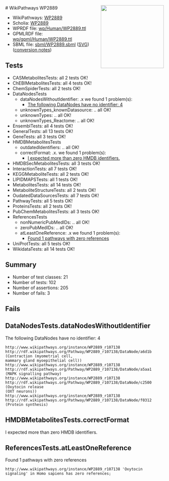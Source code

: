 <img style="float: right; width: 200px" src="../logo.png" />
# WikiPathways WP2889

* WikiPathways: [WP2889](https://identifiers.org/wikipathways:WP2889)
* Scholia: [WP2889](https://scholia.toolforge.org/wikipathways/WP2889)
* WPRDF file: [wp/Human/WP2889.ttl](../wp/Human/WP2889.ttl)
* GPMLRDF file: [wp/gpml/Human/WP2889.ttl](../wp/gpml/Human/WP2889.ttl)
* SBML file: [sbml/WP2889.sbml](../sbml/WP2889.sbml) ([SVG](../sbml/WP2889.svg)) ([conversion notes](../sbml/WP2889.txt))

## Tests
* CASMetabolitesTests: all 2 tests OK!
* ChEBIMetabolitesTests: all 4 tests OK!
* ChemSpiderTests: all 2 tests OK!
* DataNodesTests
    * dataNodesWithoutIdentifier: .x we found 1 problem(s):
        * [The following DataNodes have no identifier: 4](#d2d32fa3)
    * unknownTypes_knownDatasource: .. all OK!
    * unknownTypes: .. all OK!
    * unknownTypes_Reactome: .. all OK!
* EnsemblTests: all 4 tests OK!
* GeneralTests: all 13 tests OK!
* GeneTests: all 3 tests OK!
* HMDBMetabolitesTests
    * outdatedIdentifiers: .. all OK!
    * correctFormat: .x. we found 1 problem(s):
        * [I expected more than zero HMDB identifiers.](#ad154c1e)
* HMDBSecMetabolitesTests: all 3 tests OK!
* InteractionTests: all 7 tests OK!
* KEGGMetaboliteTests: all 2 tests OK!
* LIPIDMAPSTests: all 1 tests OK!
* MetabolitesTests: all 14 tests OK!
* MetaboliteStructureTests: all 2 tests OK!
* OudatedDataSourcesTests: all 7 tests OK!
* PathwayTests: all 5 tests OK!
* ProteinsTests: all 2 tests OK!
* PubChemMetabolitesTests: all 3 tests OK!
* ReferencesTests
    * nonNumericPubMedIDs: .. all OK!
    * zeroPubMedIDs: .. all OK!
    * atLeastOneReference: .x we found 1 problem(s):
        * [Found 1 pathways with zero references](#35eb778e)
* UniProtTests: all 5 tests OK!
* WikidataTests: all 14 tests OK!


## Summary

* Number of test classes: 21
* Number of tests: 102
* Number of assertions: 205
* Number of fails: 3

## Fails

<a name="d2d32fa3" />

## DataNodesTests.dataNodesWithoutIdentifier

The following DataNodes have no identifier: 4
```
http://www.wikipathways.org/instance/WP2889_r107138 http://rdf.wikipathways.org/Pathway/WP2889_r107138/DataNode/a6d1b (Contraction (myometrial cell, 
mammary gland myoepithelial cell))
http://www.wikipathways.org/instance/WP2889_r107138 http://rdf.wikipathways.org/Pathway/WP2889_r107138/DataNode/a5aa1 (MAPK signalling pathway)
http://www.wikipathways.org/instance/WP2889_r107138 http://rdf.wikipathways.org/Pathway/WP2889_r107138/DataNode/c2500 (Oxytocin release 
(OXT neurons))
http://www.wikipathways.org/instance/WP2889_r107138 http://rdf.wikipathways.org/Pathway/WP2889_r107138/DataNode/f0312 (Protein synthesis)
```

<a name="ad154c1e" />

## HMDBMetabolitesTests.correctFormat

I expected more than zero HMDB identifiers.
<a name="35eb778e" />

## ReferencesTests.atLeastOneReference

Found 1 pathways with zero references
```
http://www.wikipathways.org/instance/WP2889_r107138 'Oxytocin signaling' in Homo sapiens has zero references; 
```

